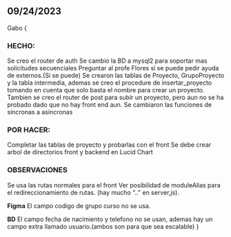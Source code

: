 ## 09/24/2023
Gabo
{
### HECHO:
Se creo el router de auth
Se cambio la BD a mysql2 para soportar mas solicitudes secuenciales
Preguntar al profe Flores si se puede pedir ayuda de externos.(Si se puede)
Se crearon las tablas de Proyecto, GrupoProyecto y la tabla intermedia, ademas se creo el procedure de insertar_proyecto tomando en cuenta que solo basta el nombre para crear un proyecto.
Tambien se creo el router de post para subir un proyecto, pero aun no se ha probado dado que no hay front end aun.
Se cambiaron las funciones de sincronas a asincronas

### POR HACER:
Completar las tablas de proyecto y probarlas con el front
Se debe crear arbol de directorios front y backend  en Lucid Chart

### OBSERVACIONES
Se usa las rutas normales para el front
Ver posibilidad de moduleAlias para el redireccionamiento de rutas. (hay mucho ".." en server,js).

**Figma**
El campo codigo de grupo curso no se usa.

**BD**
El campo fecha de nacimiento y telefono no se usan, ademas hay un campo extra llamado usuario.(ambos son para que sea escalable)
}